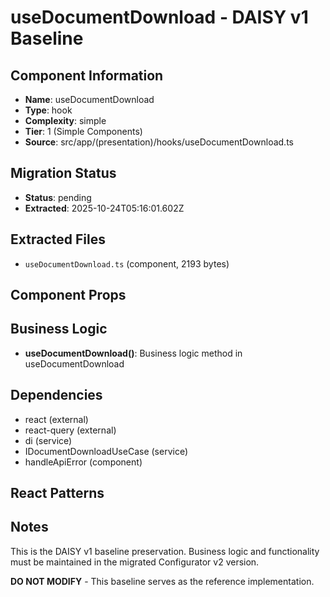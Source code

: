 # useDocumentDownload - DAISY v1 Baseline

## Component Information

- **Name**: useDocumentDownload
- **Type**: hook
- **Complexity**: simple
- **Tier**: 1 (Simple Components)
- **Source**: src/app/(presentation)/hooks/useDocumentDownload.ts

## Migration Status

- **Status**: pending
- **Extracted**: 2025-10-24T05:16:01.602Z

## Extracted Files

- `useDocumentDownload.ts` (component, 2193 bytes)

## Component Props



## Business Logic

- **useDocumentDownload()**: Business logic method in useDocumentDownload

## Dependencies

- react (external)
- react-query (external)
- di (service)
- IDocumentDownloadUseCase (service)
- handleApiError (component)

## React Patterns



## Notes

This is the DAISY v1 baseline preservation. Business logic and functionality
must be maintained in the migrated Configurator v2 version.

**DO NOT MODIFY** - This baseline serves as the reference implementation.
